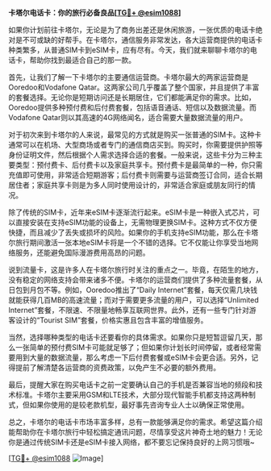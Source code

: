**卡塔尔电话卡：你的旅行必备良品[[TG💪+ @esim1088](https://t.me/s/esim1088)]**

如果你计划前往卡塔尔，无论是为了商务出差还是休闲旅游，一张优质的电话卡绝对是不可或缺的好帮手。在卡塔尔，通信服务非常发达，各大运营商提供的电话卡种类繁多，从普通SIM卡到eSIM卡，应有尽有。今天，我们就来聊聊卡塔尔的电话卡，帮助你找到最适合自己的那一款。

首先，让我们了解一下卡塔尔的主要通信运营商。卡塔尔最大的两家运营商是Ooredoo和Vodafone Qatar。这两家公司几乎覆盖了整个国家，并且提供了丰富的套餐选择。无论你是短期访问还是长期居住，它们都能满足你的需求。比如，Ooredoo提供多种预付费和后付费套餐，包括语音通话、短信以及数据流量。而Vodafone Qatar则以其高速的4G网络闻名，适合需要大量数据流量的用户。

对于初次来到卡塔尔的人来说，最常见的方式就是购买一张普通的SIM卡。这种卡通常可以在机场、大型商场或者专门的通信商店买到。购买时，你需要提供护照等身份证明文件，然后根据个人需求选择合适的套餐。一般来说，这些卡分为三种主要类型：预付费卡、后付费卡以及家庭共享卡。预付费卡是最简单的一种，你只需充值即可使用，非常适合短期游客；后付费卡则需要与运营商签订合同，适合长期居住者；家庭共享卡则是为多人同时使用设计的，非常适合家庭或朋友同行的情况。

除了传统的SIM卡，近年来eSIM卡逐渐流行起来。eSIM卡是一种嵌入式芯片，可以直接安装在支持eSIM功能的设备上，无需物理更换SIM卡。这种方式不仅方便快捷，而且减少了丢失或损坏的风险。如果你的手机支持eSIM功能，那么在卡塔尔旅行期间激活一张本地eSIM卡将是一个不错的选择。它不仅能让你享受当地网络服务，还能避免国际漫游费用高昂的问题。

说到流量卡，这是许多人在卡塔尔旅行时关注的重点之一。毕竟，在陌生的地方，没有稳定的网络支持会带来诸多不便。卡塔尔的运营商们提供了多种流量套餐，从日包到月包不等。例如，Ooredoo推出了“Daily Internet”套餐，每天仅需几块钱就能获得几百MB的高速流量；而对于需要更多流量的用户，可以选择“Unlimited Internet”套餐，不限速、不限量地畅享互联网世界。此外，还有一些专门针对游客设计的“Tourist SIM”套餐，价格实惠且包含丰富的增值服务。

当然，选择哪种类型的电话卡还要看你的具体需求。如果你只是短暂逗留几天，那么一张简单的预付费SIM卡可能就足够了；但如果你计划长时间停留，或者经常需要用到大量的数据流量，那么考虑一下后付费套餐或eSIM卡会更合适。另外，记得提前了解清楚各运营商的资费政策，以免产生不必要的额外费用。

最后，提醒大家在购买电话卡之前一定要确认自己的手机是否兼容当地的频段和技术标准。卡塔尔主要采用GSM和LTE技术，大部分现代智能手机都支持这两种制式，但如果你使用的是较老款机型，最好事先咨询专业人士以确保正常使用。

总之，卡塔尔的电话卡市场丰富多样，总有一款能够满足你的需求。希望这篇介绍能帮助你在卡塔尔旅行中轻松搞定通讯问题，尽情享受这片神奇土地的魅力！无论你是通过传统SIM卡还是eSIM卡接入网络，都不要忘记保持良好的上网习惯哦~

[[TG💪+ @esim1088](https://t.me/s/esim1088) ![Image](https://i.postimg.cc/4NQfJmqS/Snipaste-2025-05-13-00-14-12.png)]